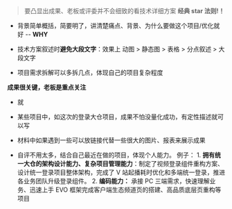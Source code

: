 
> 要凸显出成果、老板或评委并不会细致的看技术详细方案
> **经典 star 法则!！**


- 背景简单概括，简要明了，讲清楚痛点、背景、为什么要做这个项目/优化就好 -- **WHY**

- 技术方案叙述时**避免大段文字**：效果上 动图 > 静态图 > 表格 > 分点叙述 > 大段文字

- 项目需求拆解可以多拆几点，体现自己的项目复杂程度


**成果很关键，老板是重点关注**

- 就

- 某些项目中，如这次的登录大仓项目，成果不怕没量化成功，有定性描述就可以写

- 材料中如果遇到一些可以放链接代替一些很大的图片、报表来展示成果
  
  
- 自评不用太多，结合自己最近在做的项目，体现个人能力。
	例子：
	1. **拥有统一大仓的架构设计能力、复杂项目管理能力**：制定了视频登录组件重构方案、设计统一登录项目整体架构，完成了 V 站起播耗时优化和多端统一登录，推进各业务团队升级登录组件。
	2. **编码能力：** 承接 PC 三端需求，快速理解业务、迅速上手 EVO 框架完成客户端生态频道页的搭建、高品质底层页重构等项目